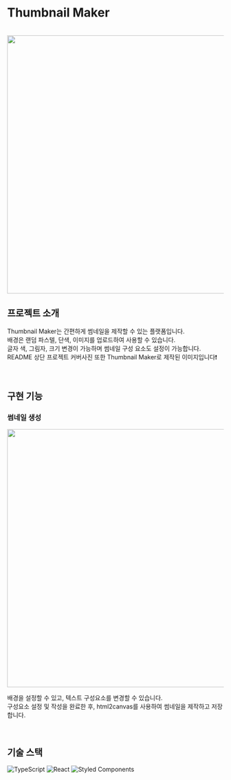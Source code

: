 # Thumbnail Maker

<p align="center">
  <br>
  <img src="https://user-images.githubusercontent.com/97934158/203967322-d9300462-4544-4fbb-bebb-8bb2535871fb.png" width='600'>
  <br>
</p>

## 프로젝트 소개

<p align="justify">
  Thumbnail Maker는 간편하게 썸네일을 제작할 수 있는 플랫폼입니다. <br>
  배경은 랜덤 파스텔, 단색, 이미지를 업로드하여 사용할 수 있습니다. <br>
  글자 색, 그림자, 크기 변경이 가능하며 썸네일 구성 요소도 설정이 가능합니다. <br>
  README 상단 프로젝트 커버사진 또한 Thumbnail Maker로 제작된 이미지입니다❗
</p>

<br>

## 구현 기능

### 썸네일 생성

<p>
  <img src="https://user-images.githubusercontent.com/97934158/185905843-535d7ceb-f218-4179-a9e9-961ff78e73cf.png" width='600'>
  <p>
    배경을 설정할 수 있고, 텍스트 구성요소를 변경할 수 있습니다. <br>
    구성요소 설정 및 작성을 완료한 후, html2canvas를 사용하여 썸네일을 제작하고 저장합니다.
  </p>
</p>

<br>

## 기술 스택

![TypeScript](https://img.shields.io/badge/TypeScript-007ACC?style=for-the-badge&logo=typescript&logoColor=white)  ![React](https://img.shields.io/badge/React-61DAFB?style=for-the-badge&logo=react&logoColor=black) ![Styled Components](https://img.shields.io/badge/Styled--Components-DB7093?style=for-the-badge&logo=styled-components&logoColor=white)
<br>




<!-- Stack Icon Refernces -->

[js]: https://user-images.githubusercontent.com/97934158/203963098-e6bb1923-a85c-4457-bb7c-110a1f738f98.png
[react]: https://user-images.githubusercontent.com/97934158/203963136-2bf8b9f5-11c8-4e3d-b0db-4602c6940185.png
